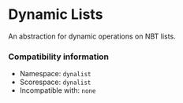 # Dynamic Lists
An abstraction for dynamic operations on NBT lists.

### Compatibility information
- Namespace: `dynalist`
- Scorespace: `dynalist`
- Incompatible with: `none`